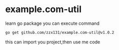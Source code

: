 # example.com-util
learn go package
you can execute command<br/>
```
go get github.com/zzx131/example.com-util@v1.0.2
```
this can import you project,then use me code

